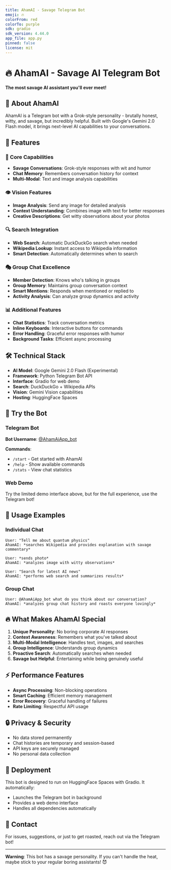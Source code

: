 ```yaml
---
title: AhamAI - Savage Telegram Bot
emoji: 🔥
colorFrom: red
colorTo: purple
sdk: gradio
sdk_version: 4.44.0
app_file: app.py
pinned: false
license: mit
---
```


# 🔥 AhamAI - Savage AI Telegram Bot

**The most savage AI assistant you'll ever meet!**

## 🤖 About AhamAI

AhamAI is a Telegram bot with a Grok-style personality - brutally honest, witty, and savage, but incredibly helpful. Built with Google's Gemini 2.0 Flash model, it brings next-level AI capabilities to your conversations.

## 🚀 Features

### 💬 Core Capabilities
- **Savage Conversations**: Grok-style responses with wit and humor
- **Chat Memory**: Remembers conversation history for context
- **Multi-Modal**: Text and image analysis capabilities

### 👁️ Vision Features
- **Image Analysis**: Send any image for detailed analysis
- **Context Understanding**: Combines image with text for better responses
- **Creative Descriptions**: Get witty observations about your photos

### 🔍 Search Integration
- **Web Search**: Automatic DuckDuckGo search when needed
- **Wikipedia Lookup**: Instant access to Wikipedia information
- **Smart Detection**: Automatically determines when to search

### 🎭 Group Chat Excellence
- **Member Detection**: Knows who's talking in groups
- **Group Memory**: Maintains group conversation context
- **Smart Mentions**: Responds when mentioned or replied to
- **Activity Analysis**: Can analyze group dynamics and activity

### 📊 Additional Features
- **Chat Statistics**: Track conversation metrics
- **Inline Keyboards**: Interactive buttons for commands
- **Error Handling**: Graceful error responses with humor
- **Background Tasks**: Efficient async processing

## 🛠️ Technical Stack

- **AI Model**: Google Gemini 2.0 Flash (Experimental)
- **Framework**: Python Telegram Bot API
- **Interface**: Gradio for web demo
- **Search**: DuckDuckGo + Wikipedia APIs
- **Vision**: Gemini Vision capabilities
- **Hosting**: HuggingFace Spaces

## 📱 Try the Bot

### Telegram Bot
**Bot Username**: [@AhamAiApp_bot](http://t.me/AhamAiApp_bot)

**Commands**:
- `/start` - Get started with AhamAI
- `/help` - Show available commands
- `/stats` - View chat statistics

### Web Demo
Try the limited demo interface above, but for the full experience, use the Telegram bot!

## 🎯 Usage Examples

### Individual Chat
```
User: "Tell me about quantum physics"
AhamAI: *searches Wikipedia and provides explanation with savage commentary*

User: *sends photo*
AhamAI: *analyzes image with witty observations*

User: "Search for latest AI news"
AhamAI: *performs web search and summarizes results*
```

### Group Chat
```
User: @AhamAiApp_bot what do you think about our conversation?
AhamAI: *analyzes group chat history and roasts everyone lovingly*
```

## 🔥 What Makes AhamAI Special

1. **Unique Personality**: No boring corporate AI responses
2. **Context Awareness**: Remembers what you've talked about
3. **Multi-Modal Intelligence**: Handles text, images, and searches
4. **Group Intelligence**: Understands group dynamics
5. **Proactive Search**: Automatically searches when needed
6. **Savage but Helpful**: Entertaining while being genuinely useful

## ⚡ Performance Features

- **Async Processing**: Non-blocking operations
- **Smart Caching**: Efficient memory management
- **Error Recovery**: Graceful handling of failures
- **Rate Limiting**: Respectful API usage

## 🔒 Privacy & Security

- No data stored permanently
- Chat histories are temporary and session-based
- API keys are securely managed
- No personal data collection

## 🚀 Deployment

This bot is designed to run on HuggingFace Spaces with Gradio. It automatically:
- Launches the Telegram bot in background
- Provides a web demo interface
- Handles all dependencies automatically

## 📧 Contact

For issues, suggestions, or just to get roasted, reach out via the Telegram bot!

---

**Warning**: This bot has a savage personality. If you can't handle the heat, maybe stick to your regular boring assistants! 😈